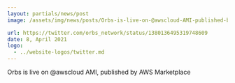 ```yaml
---
layout: partials/news/post
image: /assets/img/news/posts/Orbs-is-live-on-@awscloud-AMI-published-by-AWS-Marketplace-twitter.jpeg

url: https://twitter.com/orbs_network/status/1380136495319748609
date: 8, April 2021
logo: 
  - ../website-logos/twitter.md
---
```


Orbs is live on @awscloud AMI, published by AWS Marketplace 